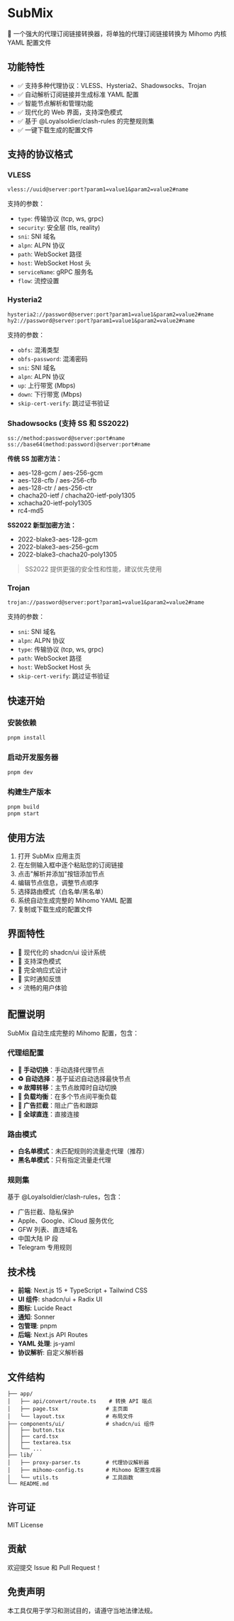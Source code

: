 # SubMix

🚀 一个强大的代理订阅链接转换器，将单独的代理订阅链接转换为 Mihomo 内核 YAML 配置文件

## 功能特性

- ✅ 支持多种代理协议：VLESS、Hysteria2、Shadowsocks、Trojan
- ✅ 自动解析订阅链接并生成标准 YAML 配置
- ✅ 智能节点解析和管理功能
- ✅ 现代化的 Web 界面，支持深色模式
- ✅ 基于 @Loyalsoldier/clash-rules 的完整规则集
- ✅ 一键下载生成的配置文件

## 支持的协议格式

### VLESS
```
vless://uuid@server:port?param1=value1&param2=value2#name
```
支持的参数：
- `type`: 传输协议 (tcp, ws, grpc)
- `security`: 安全层 (tls, reality)
- `sni`: SNI 域名
- `alpn`: ALPN 协议
- `path`: WebSocket 路径
- `host`: WebSocket Host 头
- `serviceName`: gRPC 服务名
- `flow`: 流控设置

### Hysteria2
```
hysteria2://password@server:port?param1=value1&param2=value2#name
hy2://password@server:port?param1=value1&param2=value2#name
```
支持的参数：
- `obfs`: 混淆类型
- `obfs-password`: 混淆密码
- `sni`: SNI 域名
- `alpn`: ALPN 协议
- `up`: 上行带宽 (Mbps)
- `down`: 下行带宽 (Mbps)
- `skip-cert-verify`: 跳过证书验证

### Shadowsocks (支持 SS 和 SS2022)
```
ss://method:password@server:port#name
ss://base64(method:password)@server:port#name
```

**传统 SS 加密方法：**
- aes-128-gcm / aes-256-gcm
- aes-128-cfb / aes-256-cfb  
- aes-128-ctr / aes-256-ctr
- chacha20-ietf / chacha20-ietf-poly1305
- xchacha20-ietf-poly1305
- rc4-md5

**SS2022 新型加密方法：**
- 2022-blake3-aes-128-gcm
- 2022-blake3-aes-256-gcm
- 2022-blake3-chacha20-poly1305

> SS2022 提供更强的安全性和性能，建议优先使用

### Trojan
```
trojan://password@server:port?param1=value1&param2=value2#name
```
支持的参数：
- `sni`: SNI 域名
- `alpn`: ALPN 协议
- `type`: 传输协议 (tcp, ws, grpc)
- `path`: WebSocket 路径
- `host`: WebSocket Host 头
- `skip-cert-verify`: 跳过证书验证

## 快速开始

### 安装依赖
```bash
pnpm install
```

### 启动开发服务器
```bash
pnpm dev
```

### 构建生产版本
```bash
pnpm build
pnpm start
```

## 使用方法

1. 打开 SubMix 应用主页
2. 在左侧输入框中逐个粘贴您的订阅链接
3. 点击"解析并添加"按钮添加节点
4. 编辑节点信息，调整节点顺序
5. 选择路由模式（白名单/黑名单）
6. 系统自动生成完整的 Mihomo YAML 配置
7. 复制或下载生成的配置文件

## 界面特性

- 🎨 现代化的 shadcn/ui 设计系统
- 🌙 支持深色模式
- 📱 完全响应式设计
- 🔔 实时通知反馈
- ⚡ 流畅的用户体验

## 配置说明

SubMix 自动生成完整的 Mihomo 配置，包含：

### 代理组配置
- **🚀 手动切换**：手动选择代理节点
- **♻️ 自动选择**：基于延迟自动选择最快节点
- **🔯 故障转移**：主节点故障时自动切换
- **🔮 负载均衡**：在多个节点间平衡负载
- **🛑 广告拦截**：阻止广告和跟踪
- **🎯 全球直连**：直接连接

### 路由模式
- **白名单模式**：未匹配规则的流量走代理（推荐）
- **黑名单模式**：只有指定流量走代理

### 规则集
基于 @Loyalsoldier/clash-rules，包含：
- 广告拦截、隐私保护
- Apple、Google、iCloud 服务优化
- GFW 列表、直连域名
- 中国大陆 IP 段
- Telegram 专用规则

## 技术栈

- **前端**: Next.js 15 + TypeScript + Tailwind CSS
- **UI 组件**: shadcn/ui + Radix UI
- **图标**: Lucide React
- **通知**: Sonner
- **包管理**: pnpm
- **后端**: Next.js API Routes
- **YAML 处理**: js-yaml
- **协议解析**: 自定义解析器

## 文件结构

```
├── app/
│   ├── api/convert/route.ts    # 转换 API 端点
│   ├── page.tsx               # 主页面
│   └── layout.tsx             # 布局文件
├── components/ui/             # shadcn/ui 组件
│   ├── button.tsx
│   ├── card.tsx
│   ├── textarea.tsx
│   └── ...
├── lib/
│   ├── proxy-parser.ts        # 代理协议解析器
│   ├── mihomo-config.ts       # Mihomo 配置生成器
│   └── utils.ts               # 工具函数
└── README.md
```

## 许可证

MIT License

## 贡献

欢迎提交 Issue 和 Pull Request！

## 免责声明

本工具仅用于学习和测试目的，请遵守当地法律法规。